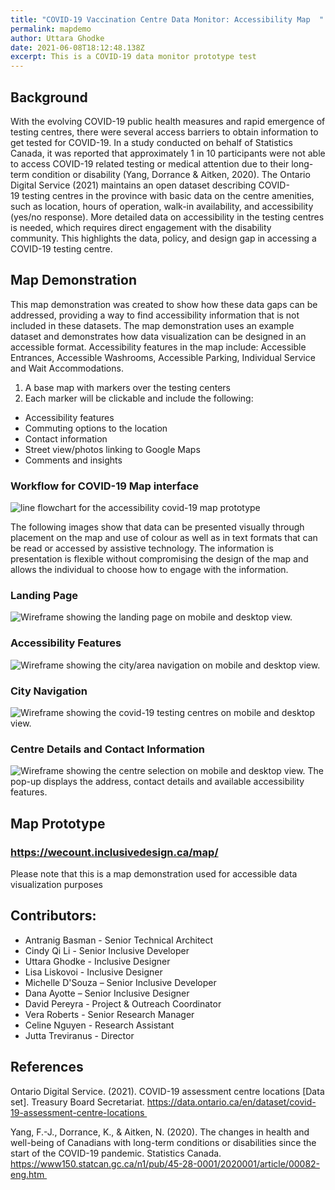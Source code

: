 ```yaml
---
title: "COVID-19 Vaccination Centre Data Monitor: Accessibility Map  "
permalink: mapdemo
author: Uttara Ghodke
date: 2021-06-08T18:12:48.138Z
excerpt: This is a COVID-19 data monitor prototype test
---
```

## Background 

With the evolving COVID-19 public health measures and rapid emergence of testing centres, there were several access barriers to obtain information to get tested for COVID-19. In a study conducted on behalf of Statistics Canada, it was reported that approximately 1 in 10 participants were not able to access COVID-19 related testing or medical attention due to their long-term condition or disability (Yang, Dorrance & Aitken, 2020). The Ontario Digital Service (2021) maintains an open dataset describing COVID-19 testing centres in the province​ with basic data on the centre amenities, such as location, hours of operation, walk-in availability, and accessibility (yes/no response). More detailed data on accessibility in the testing centres is needed, which requires direct engagement with the disability community. This highlights the data, policy, and design gap in accessing a COVID-19 testing centre.  

## Map Demonstration 

This map demonstration was created to show how these data gaps can be addressed, providing a way to find accessibility information that is not included in these datasets. The map demonstration uses an example dataset and demonstrates how data visualization can be designed in an accessible format. Accessibility features in the map include: Accessible Entrances, Accessible Washrooms, Accessible Parking, Individual Service and Wait Accommodations.  

1. A base map with markers over the testing centers 
2. Each marker will be clickable and include the following: 

* Accessibility features  
* Commuting options to the location 
* Contact information 
* Street view/photos linking to Google Maps 
* Comments and insights   

### Workflow for COVID-19 Map interface

![line flowchart for the accessibility covid-19 map prototype](/uploads/data-monitor-prototyping-flow-chart-01.jpg "Workflow for COVID-19 Map interface")

The following images show that data can be presented visually through placement on the map and use of colour as well as in text formats that can be read or accessed  by assistive technology. The information is presentation is flexible without compromising the design of the map and allows the individual to choose how to engage with the information.

### Landing Page

![Wireframe showing the landing page on mobile and desktop view. ](/uploads/covid-19-data-monitor-01.jpg "Landing Page ")

### Accessibility Features

![Wireframe showing the city/area navigation on mobile and desktop view. ](/uploads/covid-19-data-monitor-02.jpg "Accessibility Features")

### City Navigation

![Wireframe showing the covid-19 testing centres on mobile and desktop view. ](/uploads/covid-19-data-monitor-03.jpg "City Navigation")

### Centre Details and Contact Information

![Wireframe showing the centre selection on mobile and desktop view. The pop-up displays the address, contact details and available accessibility features.](/uploads/covid-19-data-monitor-04.jpg "Centre Details and Contact Information")

## Map Prototype

### <https://wecount.inclusivedesign.ca/map/>

[](https://wecount.inclusivedesign.ca/map/)Please note that this is a map demonstration used for accessible data visualization purposes 

## Contributors: 

* Antranig Basman - Senior Technical Architect​ 
* Cindy Qi Li - Senior Inclusive Developer​  
* Uttara Ghodke - Inclusive Designer​ 
* Lisa Liskovoi - Inclusive Designer​ 
* Michelle D'Souza – Senior Inclusive Developer 
* Dana Ayotte – Senior Inclusive Designer 
* David Pereyra - Project & Outreach Coordinator​ 
* Vera Roberts - Senior Research Manager​ 
* Celine Nguyen - Research Assistant 
* Jutta Treviranus - Director​ 

## References

Ontario Digital Service. (2021). COVID-19 assessment centre locations \[Data set]. Treasury Board Secretariat. https://data.ontario.ca/en/dataset/covid-19-assessment-centre-locations 

Yang, F.-J., Dorrance, K., & Aitken, N. (2020). The changes in health and well-being of Canadians with long-term conditions or disabilities since the start of the COVID-19 pandemic. Statistics Canada. https://www150.statcan.gc.ca/n1/pub/45-28-0001/2020001/article/00082-eng.htm 

<!--EndFragment-->